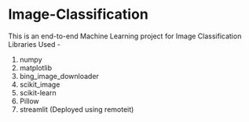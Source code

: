 # Image-Classification
This is an end-to-end Machine Learning project for Image Classification
Libraries Used - 
1. numpy
2. matplotlib
3. bing_image_downloader
4. scikit_image
5. scikit-learn
6. Pillow
7. streamlit (Deployed using remoteit)
